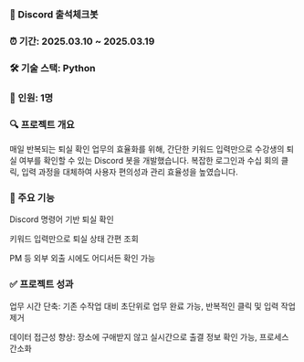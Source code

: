 ### 📌 Discord 출석체크봇
### ⏰ 기간: 2025.03.10 ~ 2025.03.19
### 🛠 기술 스택: Python
### 👥 인원: 1명

### 🔍 프로젝트 개요
매일 반복되는 퇴실 확인 업무의 효율화를 위해, 간단한 키워드 입력만으로 수강생의 퇴실 여부를 확인할 수 있는 Discord 봇을 개발했습니다.
복잡한 로그인과 수십 회의 클릭, 입력 과정을 대체하여 사용자 편의성과 관리 효율성을 높였습니다.

### 🎯 주요 기능
Discord 명령어 기반 퇴실 확인

키워드 입력만으로 퇴실 상태 간편 조회

PM 등 외부 외출 시에도 어디서든 확인 가능

### ✅ 프로젝트 성과
업무 시간 단축:
기존 수작업 대비 초단위로 업무 완료 가능, 반복적인 클릭 및 입력 작업 제거

데이터 접근성 향상:
장소에 구애받지 않고 실시간으로 출결 정보 확인 가능, 프로세스 간소화

